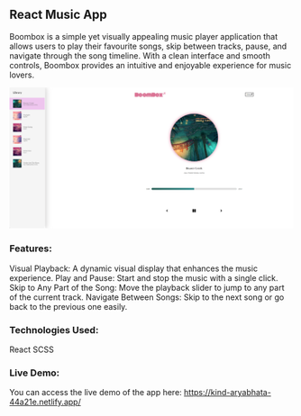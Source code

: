 ## React Music App

Boombox is a simple yet visually appealing music player application that allows users to play their favourite songs, skip between tracks, pause, and navigate through the song timeline. With a clean interface and smooth controls, Boombox provides an intuitive and enjoyable experience for music lovers.

<img src="https://raw.githubusercontent.com/hulchenko/react-music-app/refs/heads/main/public/images/desktop-screen.png" alt="App Screenshot"/>

### Features:

Visual Playback: A dynamic visual display that enhances the music experience.
Play and Pause: Start and stop the music with a single click.
Skip to Any Part of the Song: Move the playback slider to jump to any part of the current track.
Navigate Between Songs: Skip to the next song or go back to the previous one easily.

### Technologies Used:

React
SCSS

### Live Demo:

You can access the live demo of the app here: https://kind-aryabhata-44a21e.netlify.app/
